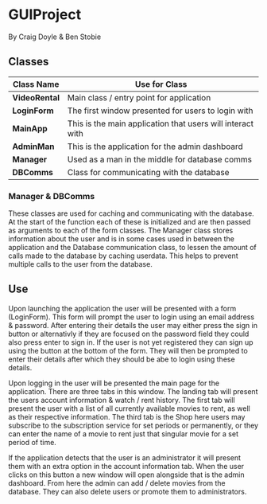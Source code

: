 # GUIProject
By Craig Doyle & Ben Stobie


## Classes
| Class Name  | Use for Class                                              |
| ----------- | ---------------------------------------------------------- |
| **VideoRental** | Main class / entry point for application                   |
| **LoginForm**   | The first window presented for users to login with         |
| **MainApp**     | This is the main application that users will interact with |
| **AdminMan**    | This is the application for the admin dashboard            |
| **Manager**     | Used as a man in the middle for database comms             |
| **DBComms**     | Class for communicating with the database                  | 

### Manager & DBComms
These classes are used for caching and communicating with the database. At the start of the function each of these is initialized and are then passed as arguments to each of the form classes. The Manager class stores information about the user and is in some cases used in between the application and the Database communication class, to lessen the amount of calls made to the database by caching userdata. This helps to prevent multiple calls to the user from the database.

## Use 
Upon launching the application the user will be presented with a form (LoginForm). This form will prompt the user to login using an email address & password. After entering their details the user may either press the sign in button or alternativly if they are focused on the password field they could also press enter to sign in. If the user is not yet registered they can sign up using the button at the bottom of  the form. They will then be prompted to enter their details after which they should be abe to login using these details.

Upon logging in the user will be presented the main page for the application. There are three tabs in this window. The landing tab will present the users account information & watch / rent history.
The first tab will present the user with a list of all currently available movies to rent, as well as their respective information. The third tab is the Shop here users may subscribe to the subscription service for set periods or permanently, or they can enter the name of a movie to rent just that singular movie for a set period of time.

If  the application detects that the user is an administrator it will present them with an extra option in the account information tab. When the user clicks on this button a new window will open alongside that is the admin dashboard. From here the admin can add / delete movies from the database. They can also delete users or promote them to administrators.

